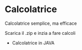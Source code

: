 # Calcolatrice

Calcolatrice semplice, ma efficace 

Scarica il .zip e inzia a fare calcoli

- Calcolatrice in JAVA
